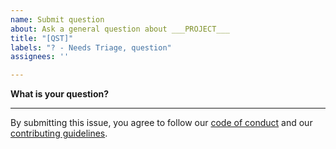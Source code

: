 ```yaml
---
name: Submit question
about: Ask a general question about ___PROJECT___
title: "[QST]"
labels: "? - Needs Triage, question"
assignees: ''

---
```


**What is your question?**


-----
By submitting this issue, you agree to follow our [code of conduct](https://docs.rapids.ai/resources/conduct/) and our [contributing guidelines](https://github.com/jarmak-nv/rapids-repo-template/blob/main/CONTRIBUTING.md).
